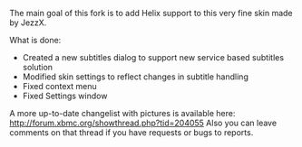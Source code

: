 The main goal of this fork is to add Helix support to this very fine skin made by JezzX.

What is done:

 - Created a new subtitles dialog to support new service based subtitles solution
 - Modified skin settings to reflect changes in subtitle handling
 - Fixed context menu
 - Fixed Settings window
 
A more up-to-date changelist with pictures is available here: http://forum.xbmc.org/showthread.php?tid=204055
Also you can leave comments on that thread if you have requests or bugs to reports.
